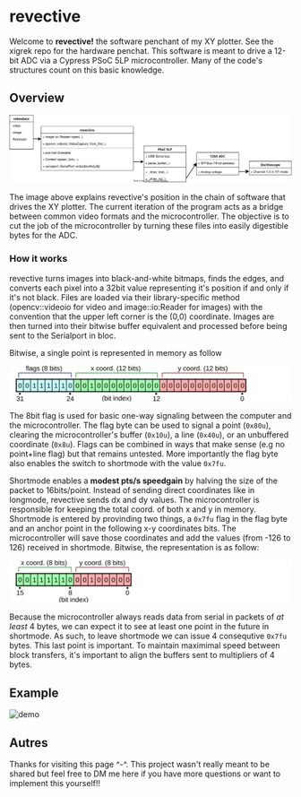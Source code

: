 # revective
Welcome to **revective!** the software penchant of my XY plotter.
See the xigrek repo for the hardware penchat. This software is meant to drive a 12-bit ADC via a Cypress PSoC 5LP microcontroller. Many of the code's structures count on this basic knowledge.

## Overview
![Overview of the system](docs/overview.svg)

The image above explains revective's position in the chain of software that drives the XY plotter. 
The current iteration of the program acts as a bridge between common video formats and the microcontroller. 
The objective is to cut the job of the microcontroller by turning these files into easily digestible bytes for the ADC.

### How it works
revective turns images into black-and-white bitmaps, finds the edges, and converts each pixel into a 32bit value representing it's position if and only if it's not black.
Files are loaded via their library-specific method (opencv::videoio for video and image::io:Reader for images) with the convention that the upper left corner is the (0,0) coordinate.
Images are then turned into their bitwise buffer equivalent and processed before being sent to the Serialport in bloc. 

Bitwise, a single point is represented in memory as follow

![32 longmode point](docs/bitwise-longmode.svg)

The 8bit flag is used for basic one-way signaling between the computer and the microcontroller. 
The flag byte can be used to signal a point (`0x80u`), clearing the microcontroller's buffer (`0x10u`), a line (`0x40u`), or an unbuffered coordinate (`0x8u`).
Flags can be combined in ways that make sense (e.g no point+line flag) but that remains untested. More importantly the flag byte also enables the switch to shortmode with the value `0x7fu`.

Shortmode enables a **modest pts/s speedgain** by halving the size of the packet to 16bits/point. Instead of sending direct coordinates like in longmode, revective sends dx and dy values. The microcontroller is responsible for keeping the total coord. of both x and y in memory.
Shortmode is entered by provinding two things, a `0x7fu` flag in the flag byte and an anchor point in the following x-y coordinates bits. The microcontroller will save those coordinates and add the values (from -126 to 126) received in shortmode. Bitwise, the representation is as follow:

![32 shortmode point](docs/bitwise-shortmode.svg)

Because the microcontroller always reads data from serial in packets of *at least* 4 bytes, we can expect it to see at least one point in the future in shortmode. As such, to leave shortmode we can issue 4 consequtive `0x7fu` bytes.
This last point is important. To maintain maximimal speed between block transfers, it's important to align the buffers sent to multipliers of 4 bytes.

## Example
![demo](docs/demo.gif)

## Autres
Thanks for visiting this page ^-^. This project wasn't really meant to be shared but feel free to DM me here if you have more questions or want to implement this yourself!! 



